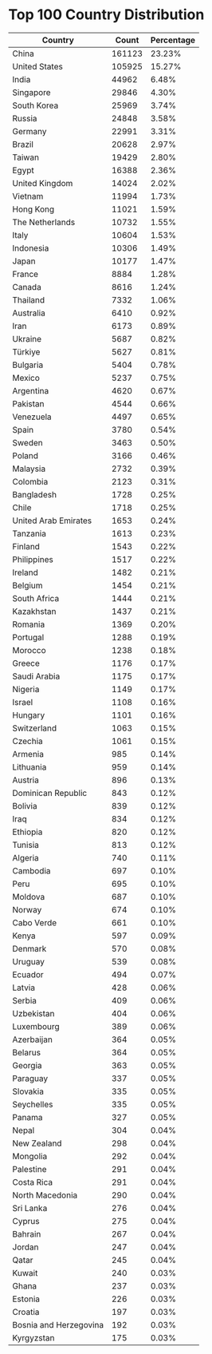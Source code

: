 # Top 100 Country Distribution
| Country | Count | Percentage |
|----|----|----|
| China | 161123 | 23.23% |
| United States | 105925 | 15.27% |
| India | 44962 | 6.48% |
| Singapore | 29846 | 4.30% |
| South Korea | 25969 | 3.74% |
| Russia | 24848 | 3.58% |
| Germany | 22991 | 3.31% |
| Brazil | 20628 | 2.97% |
| Taiwan | 19429 | 2.80% |
| Egypt | 16388 | 2.36% |
| United Kingdom | 14024 | 2.02% |
| Vietnam | 11994 | 1.73% |
| Hong Kong | 11021 | 1.59% |
| The Netherlands | 10732 | 1.55% |
| Italy | 10604 | 1.53% |
| Indonesia | 10306 | 1.49% |
| Japan | 10177 | 1.47% |
| France | 8884 | 1.28% |
| Canada | 8616 | 1.24% |
| Thailand | 7332 | 1.06% |
| Australia | 6410 | 0.92% |
| Iran | 6173 | 0.89% |
| Ukraine | 5687 | 0.82% |
| Türkiye | 5627 | 0.81% |
| Bulgaria | 5404 | 0.78% |
| Mexico | 5237 | 0.75% |
| Argentina | 4620 | 0.67% |
| Pakistan | 4544 | 0.66% |
| Venezuela | 4497 | 0.65% |
| Spain | 3780 | 0.54% |
| Sweden | 3463 | 0.50% |
| Poland | 3166 | 0.46% |
| Malaysia | 2732 | 0.39% |
| Colombia | 2123 | 0.31% |
| Bangladesh | 1728 | 0.25% |
| Chile | 1718 | 0.25% |
| United Arab Emirates | 1653 | 0.24% |
| Tanzania | 1613 | 0.23% |
| Finland | 1543 | 0.22% |
| Philippines | 1517 | 0.22% |
| Ireland | 1482 | 0.21% |
| Belgium | 1454 | 0.21% |
| South Africa | 1444 | 0.21% |
| Kazakhstan | 1437 | 0.21% |
| Romania | 1369 | 0.20% |
| Portugal | 1288 | 0.19% |
| Morocco | 1238 | 0.18% |
| Greece | 1176 | 0.17% |
| Saudi Arabia | 1175 | 0.17% |
| Nigeria | 1149 | 0.17% |
| Israel | 1108 | 0.16% |
| Hungary | 1101 | 0.16% |
| Switzerland | 1063 | 0.15% |
| Czechia | 1061 | 0.15% |
| Armenia | 985 | 0.14% |
| Lithuania | 959 | 0.14% |
| Austria | 896 | 0.13% |
| Dominican Republic | 843 | 0.12% |
| Bolivia | 839 | 0.12% |
| Iraq | 834 | 0.12% |
| Ethiopia | 820 | 0.12% |
| Tunisia | 813 | 0.12% |
| Algeria | 740 | 0.11% |
| Cambodia | 697 | 0.10% |
| Peru | 695 | 0.10% |
| Moldova | 687 | 0.10% |
| Norway | 674 | 0.10% |
| Cabo Verde | 661 | 0.10% |
| Kenya | 597 | 0.09% |
| Denmark | 570 | 0.08% |
| Uruguay | 539 | 0.08% |
| Ecuador | 494 | 0.07% |
| Latvia | 428 | 0.06% |
| Serbia | 409 | 0.06% |
| Uzbekistan | 404 | 0.06% |
| Luxembourg | 389 | 0.06% |
| Azerbaijan | 364 | 0.05% |
| Belarus | 364 | 0.05% |
| Georgia | 363 | 0.05% |
| Paraguay | 337 | 0.05% |
| Slovakia | 335 | 0.05% |
| Seychelles | 335 | 0.05% |
| Panama | 327 | 0.05% |
| Nepal | 304 | 0.04% |
| New Zealand | 298 | 0.04% |
| Mongolia | 292 | 0.04% |
| Palestine | 291 | 0.04% |
| Costa Rica | 291 | 0.04% |
| North Macedonia | 290 | 0.04% |
| Sri Lanka | 276 | 0.04% |
| Cyprus | 275 | 0.04% |
| Bahrain | 267 | 0.04% |
| Jordan | 247 | 0.04% |
| Qatar | 245 | 0.04% |
| Kuwait | 240 | 0.03% |
| Ghana | 237 | 0.03% |
| Estonia | 226 | 0.03% |
| Croatia | 197 | 0.03% |
| Bosnia and Herzegovina | 192 | 0.03% |
| Kyrgyzstan | 175 | 0.03% |
